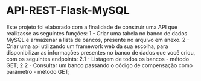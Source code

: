 # API-REST-Flask-MySQL
Este projeto foi elaborado com a finalidade de construir uma API que realizasse as seguintes funções: 
1 - Criar uma tabela no banco de dados MySQL e armazenar a lista de bancos, presente no arquivo em anexo. 
2 - Criar uma api utilizando um framework web da sua escolha, para disponibilizar as informações presentes no banco de dados que você criou, com os seguintes endpoints: 
2.1 - Listagem de todos os bancos - método GET;
2.2 - Consultar um banco passando o código de compensação como parâmetro - método GET;
